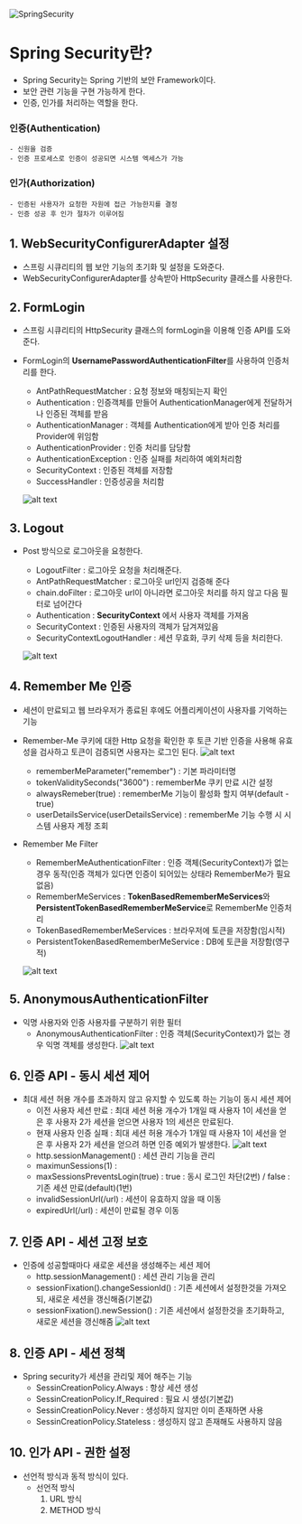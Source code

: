 ![SpringSecurity](https://github.com/DuHyeon2/TIL/assets/83499405/e7dd78ed-ae13-4c3e-84c8-3d2d220dc188)

# Spring Security란?
- Spring Security는 Spring 기반의 보안 Framework이다.
- 보안 관련 기능을 구현 가능하게 한다.
- 인증, 인가를 처리하는 역할을 한다.

### 인증(Authentication) 
    - 신원을 검증
    - 인증 프로세스로 인증이 성공되면 시스템 엑세스가 가능

### 인가(Authorization)
    - 인증된 사용자가 요청한 자원에 접근 가능한지를 결정
    - 인증 성공 후 인가 절차가 이루어짐


## 1. WebSecurityConfigurerAdapter 설정
- 스프링 시큐리티의 웹 보안 기능의 초기화 및 설정을 도와준다.
- WebSecurityConfigurerAdapter를 상속받아 HttpSecurity 클래스를 사용한다.

## 2. FormLogin
- 스프링 시큐리티의 HttpSecurity 클래스의 formLogin을 이용해 인증 API를 도와준다.
- FormLogin의 <b>UsernamePasswordAuthenticationFilter</b>를 사용하여 인증처리를 한다.
    - AntPathRequestMatcher : 요청 정보와 매칭되는지 확인 
    - Authentication : 인증객체를 만들어 AuthenticationManager에게 전달하거나 인증된 객체를 받음
    - AuthenticationManager : 객체를 Authentication에게 받아 인증 처리를 Provider에 위임함
    - AuthenticationProvider : 인증 처리를 담당함
    - AuthenticationException : 인증 실패를 처리하여 예외처리함
    - SecurityContext : 인증된 객체를 저장함
    - SuccessHandler : 인증성공을 처리함

    ![alt text](img/Login.png)

## 3. Logout
- Post 방식으로 로그아웃을 요청한다.
    - LogoutFilter : 로그아웃 요청을 처리해준다.
    - AntPathRequestMatcher : 로그아웃 url인지 검증해 준다
    - chain.doFilter : 로그아웃 url이 아니라면 로그아웃 처리를 하지 않고 다음 필터로 넘어간다
    - Authentication : <b>SecurityContext</b> 에서 사용자 객체를 가져옴
    - SecurityContext : 인증된 사용자의 객체가 담겨져있음
    - SecurityContextLogoutHandler : 세션 무효화, 쿠키 삭제 등을 처리한다.
    
    ![alt text](img/Logout.png)

## 4. Remember Me 인증
- 세션이 만료되고 웹 브라우저가 종료된 후에도 어플리케이션이 사용자를 기억하는 기능
- Remember-Me 쿠키에 대한 Http 요청을 확인한 후 토큰 기반 인증을 사용해 유효성을 검사하고 토큰이 검증되면 사용자는 로그인 된다.
![alt text](img/rememberme.png)

    - rememberMeParameter("remember") : 기본 파라미터명
    - tokenValiditySeconds("3600") : rememberMe 쿠키 만료 시간 설정
    - alwaysRemeber(true) : rememberMe 기능이 활성화 할지 여부(default - true)
    - userDetailsService(userDetailsService) : rememberMe 기능 수행 시 시스템 사용자 계정 조회

- Remember Me Filter
    - RememberMeAuthenticationFilter : 인증 객체(SecurityContext)가 없는 경우 동작(인증 객체가 있다면 인증이 되어있는 상태라 RememberMe가 필요없음)
    - RememberMeServices : <b>TokenBasedRememberMeServices</b>와 <b>PersistentTokenBasedRememberMeService</b>로 RememberMe 인증처리
    - TokenBasedRememberMeServices : 브라우저에 토큰을 저장함(임시적)
    - PersistentTokenBasedRememberMeService : DB에 토큰을 저장함(영구적)

    ![alt text](img/remembermefilter.png)

## 5. AnonymousAuthenticationFilter
- 익명 사용자와 인증 사용자를 구분하기 위한 필터
    - AnonymousAuthenticationFilter : 인증 객체(SecurityContext)가 없는 경우 익명 객체를 생성한다.
    ![alt text](img/AnonymousAuthenticationFilter.png)

## 6. 인증 API - 동시 세션 제어
- 최대 세션 허용 개수를 초과하지 않고 유지할 수 있도록 하는 기능이 동시 세션 제어
    - 이전 사용자 세션 만료 : 최대 세션 허용 개수가 1개일 때 사용자 1이 세선을 얻은 후 사용자 2가 세션을 얻으면 사용자 1의 세션은 만료된다.
    - 현재 사용자 인증 실패 : 최대 세션 허용 개수가 1개일 때 사용자 1이 세선을 얻은 후 사용자 2가 세션을 얻으려 하면 인증 예외가 발생한다.
    ![alt text](img/session-1.png)
    - http.sessionManagement() : 세션 관리 기능을 관리
    - maximunSessions(1) : 
    - maxSessionsPreventsLogin(true) : true : 동시 로그인 차단(2번) / false : 기존 세션 만료(default)(1번)
    - invalidSessionUrl(/url) : 세션이 유효하지 않을 때 이동
    - expiredUrl(/url) : 세션이 만료될 경우 이동

## 7. 인증 API - 세션 고정 보호
- 인증에 성공할때마다 새로운 세션을 생성해주는 세션 제어
    - http.sessionManagement() : 세션 관리 기능을 관리
    - sessionFixation().changeSessionId() : 기존 세션에서 설정한것을 가져오되, 새로운 세션을 갱신해줌(기본값)
    - sessionFixation().newSession() : 기존 세션에서 설정한것을 초기화하고, 새로운 세션을 갱신해줌
    ![alt text](img/session-2.png)

## 8. 인증 API - 세션 정책
- Spring security가 세션을 관리및 제어 해주는 기능
    - SessinCreationPolicy.Always : 항상 세션 생성
    - SessinCreationPolicy.If_Required : 필요 시 생성(기본값)
    - SessinCreationPolicy.Never : 생성하지 않지만 이미 존재하면 사용
    - SessinCreationPolicy.Stateless : 생성하지 않고 존재해도 사용하지 않음

<!-- ## 9. 인증 API - SessionManagementFilter, ConcurrentSessionFilter
- 사용자가 로그인 했을 때 최대 세션 허용 개수가 초과되었을 경우 

![alt text](image.png)

![alt text](image-1.png) -->

## 10. 인가 API - 권한 설정
- 선언적 방식과 동적 방식이 있다.
    - 선언적 방식
        1. URL 방식 
        2. METHOD 방식